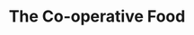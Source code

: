 ---
title: "The Co-operative Food"
url: /derby/the-co-operative-food-burton-road/
shop: Supermarkt
---